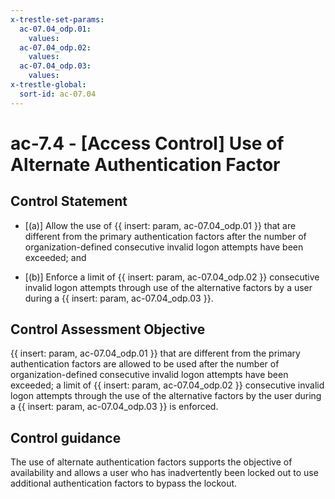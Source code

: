 ```yaml
---
x-trestle-set-params:
  ac-07.04_odp.01:
    values:
  ac-07.04_odp.02:
    values:
  ac-07.04_odp.03:
    values:
x-trestle-global:
  sort-id: ac-07.04
---
```


# ac-7.4 - \[Access Control\] Use of Alternate Authentication Factor

## Control Statement

- \[(a)\] Allow the use of {{ insert: param, ac-07.04_odp.01 }} that are different from the primary authentication factors after the number of organization-defined consecutive invalid logon attempts have been exceeded; and

- \[(b)\] Enforce a limit of {{ insert: param, ac-07.04_odp.02 }} consecutive invalid logon attempts through use of the alternative factors by a user during a {{ insert: param, ac-07.04_odp.03 }}.

## Control Assessment Objective

{{ insert: param, ac-07.04_odp.01 }} that are different from the primary authentication factors are allowed to be used after the number of organization-defined consecutive invalid logon attempts have been exceeded;
a limit of {{ insert: param, ac-07.04_odp.02 }} consecutive invalid logon attempts through the use of the alternative factors by the user during a {{ insert: param, ac-07.04_odp.03 }} is enforced.

## Control guidance

The use of alternate authentication factors supports the objective of availability and allows a user who has inadvertently been locked out to use additional authentication factors to bypass the lockout.

